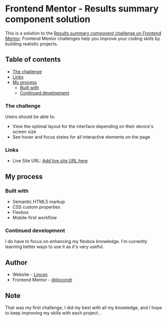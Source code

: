 # Frontend Mentor - Results summary component solution

This is a solution to the [Results summary component challenge on Frontend Mentor](https://www.frontendmentor.io/challenges/results-summary-component-CE_K6s0maV). Frontend Mentor challenges help you improve your coding skills by building realistic projects. 

## Table of contents

  - [The challenge](#the-challenge)
  - [Links](#links)
- [My process](#my-process)
  - [Built with](#built-with)
  - [Continued development](#continued-development)



### The challenge

Users should be able to:

- View the optimal layout for the interface depending on their device's screen size
- See hover and focus states for all interactive elements on the page

### Links
- Live Site URL: [Add live site URL here](https://lincondr.github.io/html-css/atividades/at009-summary/)

## My process

### Built with

- Semantic HTML5 markup
- CSS custom properties
- Flexbox
- Mobile-first workflow

### Continued development

I do have to focus on enhancing my flexbox knowledge. I'm currently learning better ways to use it as it's very useful.

## Author

- Website - [Lincon](https://www.your-site.com)
- Frontend Mentor - [@lincondr](https://www.frontendmentor.io/profile/lincondr)

## Note

That was my first challenge, I did my best with all my knowledge, and I hope to keep improving my skills with each project...
